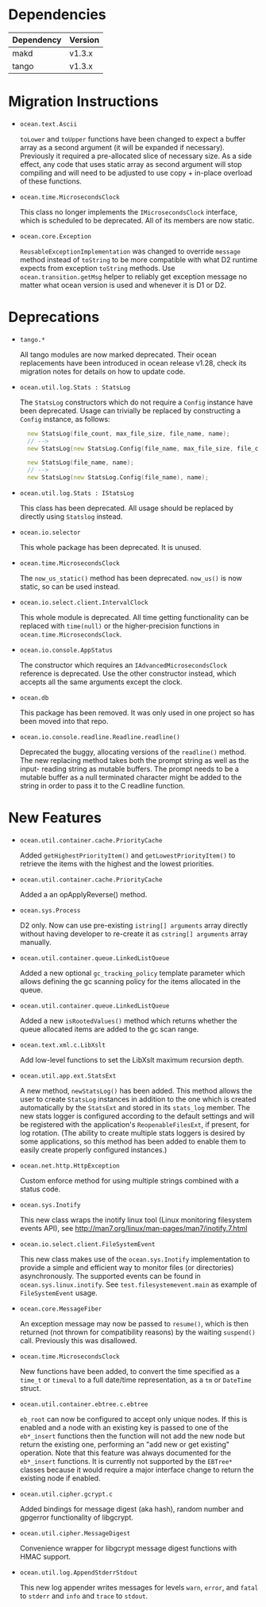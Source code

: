 Dependencies
============

Dependency | Version
-----------|---------
makd       | v1.3.x
tango      | v1.3.x

Migration Instructions
======================

* `ocean.text.Ascii`

  `toLower` and `toUpper` functions have been changed to expect a buffer 
  array as a second argument (it will be expanded if necessary). Previously
  it required a pre-allocated slice of necessary size. As a side effect,
  any code that uses static array as second argument will stop compiling and
  will need to be adjusted to use copy + in-place overload of these functions.

* `ocean.time.MicrosecondsClock`

  This class no longer implements the `IMicrosecondsClock` interface, which is
  scheduled to be deprecated. All of its members are now static.

* `ocean.core.Exception`

  `ReusableExceptionImplementation` was changed to override `message` method
  instead of `toString` to be more compatible with what D2 runtime expects
  from exception `toString` methods. Use `ocean.transition.getMsg` helper
  to reliably get exception message no matter what ocean version is used and
  whenever it is D1 or D2.

Deprecations
============

* `tango.*`

  All tango modules are now marked deprecated. Their ocean replacements have
  been introduced in ocean release v1.28, check its migration notes for details
  on how to update code.

* `ocean.util.log.Stats : StatsLog`

  The `StatsLog` constructors which do not require a `Config` instance have been
  deprecated. Usage can trivially be replaced by constructing a `Config`
  instance, as follows:

  ```D
    new StatsLog(file_count, max_file_size, file_name, name);
    // -->
    new StatsLog(new StatsLog.Config(file_name, max_file_size, file_count), name);

    new StatsLog(file_name, name);
    // -->
    new StatsLog(new StatsLog.Config(file_name), name);
  ```

* `ocean.util.log.Stats : IStatsLog`

  This class has been deprecated. All usage should be replaced by directly using
  `Statslog` instead.

* `ocean.io.selector`

  This whole package has been deprecated. It is unused.

* `ocean.time.MicrosecondsClock`

  The `now_us_static()` method has been deprecated. `now_us()` is now static, so
  can be used instead.

* `ocean.io.select.client.IntervalClock`

  This whole module is deprecated. All time getting functionality can be
  replaced with `time(null)` or the higher-precision functions in
  `ocean.time.MicrosecondsClock`.

* `ocean.io.console.AppStatus`

  The constructor which requires an `IAdvancedMicrosecondsClock` reference is
  deprecated. Use the other constructor instead, which accepts all the same
  arguments except the clock.

* `ocean.db`

  This package has been removed. It was only used in one project so has been
  moved into that repo.

* `ocean.io.console.readline.Readline.readline()`

  Deprecated the buggy, allocating versions of the `readline()` method.
  The new replacing method takes both the prompt string as well as the input-
  reading string as mutable buffers. The prompt needs to be a mutable buffer
  as a null terminated character might be added to the string in order to
  pass it to the C readline function.

New Features
============

* `ocean.util.container.cache.PriorityCache`

  Added `getHighestPriorityItem()` and `getLowestPriorityItem()` to retrieve
  the items with the highest and the lowest priorities.

* `ocean.util.container.cache.PriorityCache`

  Added a an opApplyReverse() method.

* `ocean.sys.Process`

  D2 only. Now can use pre-existing `istring[] arguments` array directly without
  having developer to re-create it as `cstring[] arguments` array manually. 

* `ocean.util.container.queue.LinkedListQueue`

  Added a new optional `gc_tracking_policy` template parameter which allows
  defining the gc scanning policy for the items allocated in the queue.

* `ocean.util.container.queue.LinkedListQueue`

  Added a new `isRootedValues()` method which returns whether the queue
  allocated items are added to the gc scan range.

* `ocean.text.xml.c.LibXslt`

  Add low-level functions to set the LibXslt maximum recursion depth.

* `ocean.util.app.ext.StatsExt`

  A new method, `newStatsLog()` has been added. This method allows the user to
  create `StatsLog` instances in addition to the one which is created
  automatically by the `StatsExt` and stored in its `stats_log` member. The new
  stats logger is configured according to the default settings and will be
  registered with the application's `ReopenableFilesExt`, if present, for log
  rotation. (The ability to create multiple stats loggers is desired by some
  applications, so this method has been added to enable them to easily create
  properly configured instances.)

* `ocean.net.http.HttpException`

  Custom enforce method for using multiple strings combined with a status code.

* `ocean.sys.Inotify`

  This new class wraps the inotify linux tool (Linux monitoring filesystem
  events API), see http://man7.org/linux/man-pages/man7/inotify.7.html

* `ocean.io.select.client.FileSystemEvent`

  This new class makes use of the `ocean.sys.Inotify` implementation to
  provide a simple and efficient way to monitor files (or directories)
  asynchronously. The supported events can be found in `ocean.sys.linux.inotify`.
  See `test.filesystemevent.main` as example of `FileSystemEvent` usage.

* `ocean.core.MessageFiber`

  An exception message may now be passed to `resume()`, which is then returned
  (not thrown for compatibility reasons) by the waiting `suspend()` call.
  Previously this was disallowed.

* `ocean.time.MicrosecondsClock`

  New functions have been added, to convert the time specified as a `time_t` or
  `timeval` to a full date/time representation, as a `tm` or `DateTime` struct.

* `ocean.util.container.ebtree.c.ebtree`

  `eb_root` can now be configured to accept only unique nodes. If this is
  enabled and a node with an existing key is passed to one of the `eb*_insert`
  functions then the function will not add the new node but return the existing
  one, performing an "add new or get existing" operation.
  Note that this feature was always documented for the `eb*_insert` functions.
  It is currently not supported by the `EBTree*` classes because it would
  require a major interface change to return the existing node if enabled.

* `ocean.util.cipher.gcrypt.c`

  Added bindings for message digest (aka hash), random number and gpgerror
  functionality of libgcrypt.

* `ocean.util.cipher.MessageDigest`

  Convenience wrapper for libgcrypt message digest functions with HMAC support.

* `ocean.util.log.AppendStderrStdout`

  This new log appender writes messages for levels `warn`, `error`, and `fatal`
  to `stderr` and `info` and `trace` to `stdout`.

